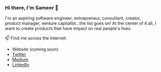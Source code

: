 ### Hi there, I'm Sameer 👋

I'm an aspiring software engineer, entrepreneur, consultant, creator, product manager, venture capitalist...the list goes on! At the center of it all, I want to create products that have impact on real people's lives.

📫 Find me across the Internet:
* Website (coming soon)
* [Twitter](https://twitter.com/SameerRaoVC)
* [Medium](https://sameer-rao.medium.com)
* [LinkedIn](https://www.linkedin.com/in/sameer-r/)
